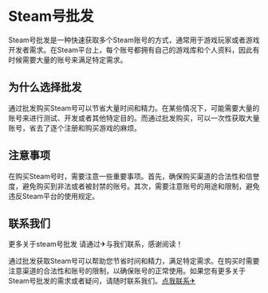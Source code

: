 # Steam号批发

Steam号批发是一种快速获取多个Steam账号的方式，通常用于游戏玩家或者游戏开发者需求。在Steam平台上，每个账号都拥有自己的游戏库和个人资料，因此有时候需要大量的账号来满足特定需求。

## 为什么选择批发

通过批发购买Steam号可以节省大量时间和精力。在某些情况下，可能需要大量的账号来进行测试、开发或者其他特定目的。而通过批发购买，可以一次性获取大量账号，省去了逐个注册和购买游戏的麻烦。

## 注意事项

在购买Steam号时，需要注意一些重要事项。首先，确保购买渠道的合法性和信誉度，避免购买到非法或者被封禁的账号。其次，需要注意账号的用途和限制，避免违反Steam平台的使用规定。

## 联系我们

更多关于steam号批发 请通过✈与我们联系，感谢阅读！

通过批发获取Steam号可以帮助您节省时间和精力，满足特定需求。在购买时需要注意渠道的合法性和账号的限制，以确保账号的正常使用。如果您有更多关于Steam号批发的需求或者疑问，请随时联系我们。[点我联系✈](https://ai.G208.com)